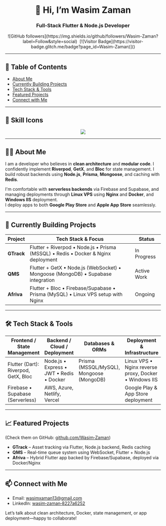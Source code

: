 <h1 align="center">👋 Hi, I’m Wasim Zaman</h1>
<h3 align="center">Full‑Stack Flutter & Node.js Developer</h3>

<p align="center">
  ![GitHub followers](https://img.shields.io/github/followers/Wasim-Zaman?label=Follow&style=social)&nbsp;
  [![Visitor Badge](https://visitor-badge.glitch.me/badge?page_id=Wasim-Zaman)]()
</p>

---

## 📑 Table of Contents
- [About Me](#about-me)
- [Currently Building Projects](#currently-building-projects)
- [Tech Stack & Tools](#tech-stack--tools)
- [Featured Projects](#featured-projects)
- [Connect with Me](#connect-with-me)

---

## 🧰 Skill Icons

<p align="center">
  <img src="https://skillicons.dev/icons?i=dart,flutter,nodejs,prisma,mongodb,redis,docker,linux,nginx,iis,firebase,supabase&theme=light" />
</p>

---

## 👨‍💻 About Me

I am a developer who believes in **clean architecture** and **modular code**. I confidently implement **Riverpod**, **GetX**, and **Bloc** for state management. I build robust backends using **Node.js**, **Prisma**, **Mongoose**, and caching with **Redis**.

I'm comfortable with **serverless backends** via Firebase and Supabase, and managing deployments through **Linux VPS** using **Nginx** and **Docker**, and **Windows IIS** deployment.  
I deploy apps to both **Google Play Store** and **Apple App Store** seamlessly.

---

## 🚧 Currently Building Projects

| Project        | Tech Stack & Focus                                      | Status       |
|----------------|----------------------------------------------------------|--------------|
| **GTrack**     | Flutter + Riverpod • Node.js • Prisma (MSSQL) • Redis • Docker & Nginx deployment | In Progress |
| **QMS**        | Flutter + GetX • Node.js (WebSocket) • Mongoose (MongoDB) • Supabase integration | Active Work |
| **Afriva**     | Flutter + Bloc • Firebase/Supabase • Prisma (MySQL) • Linux VPS setup with Nginx | Ongoing     |

---

## 🛠️ Tech Stack & Tools

| Frontend / State Management         | Backend / Cloud / Deployment                  | Databases & ORMs                 | Deployment & Infrastructure                    |
|-------------------------------------|-----------------------------------------------|----------------------------------|------------------------------------------------|
| Flutter (Dart): Riverpod, GetX, Bloc | Node.js • Express • JWT • Redis • Docker     | Prisma (MSSQL/MySQL), Mongoose (MongoDB) | Linux VPS • Nginx reverse proxy, Docker • Windows IIS |  
| Firebase • Supabase (Serverless)     | AWS, Azure, Netlify, Vercel                   |                                  | Google Play & App Store deployment             |

---

## 📈 Featured Projects

(Check them on GitHub: [github.com/Wasim‑Zaman](https://github.com/Wasim-Zaman))

- **GTrack** – Asset tracking via Flutter, Node.js backend, Redis caching  
- **QMS** – Real-time queue system using WebSocket, Flutter + Node.js  
- **Afriva** – Hybrid Flutter app backed by Firebase/Supabase, deployed via Docker/Nginx  

---

## 📫 Connect with Me

- Email: wasimxaman13@gmail.com  
- LinkedIn: [wasim‑zaman‑8227a6252](https://linkedin.com/in/wasim-zaman-8227a6252)

Let’s talk about clean architecture, Docker, state management, or app deployment—happy to collaborate!
